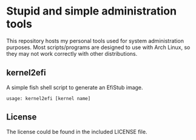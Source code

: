 # Stupid and simple administration tools

This repository hosts my personal tools used for system administration purposes.
Most scripts/programs are designed to use with Arch Linux, so they may not work
correctly with other distributions.

## kernel2efi

A simple fish shell script to generate an EfiStub image.

    usage: kernel2efi [kernel name]

## License

The license could be found in the included LICENSE file.
